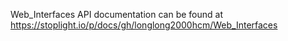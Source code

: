 Web_Interfaces
API documentation can be found at <https://stoplight.io/p/docs/gh/longlong2000hcm/Web_Interfaces>
